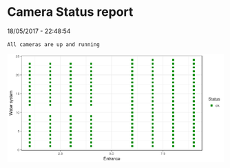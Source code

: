 Camera Status report
================
18/05/2017 - 22:48:54

    All cameras are up and running

![](camreport_files/figure-markdown_github/unnamed-chunk-2-1.png)
